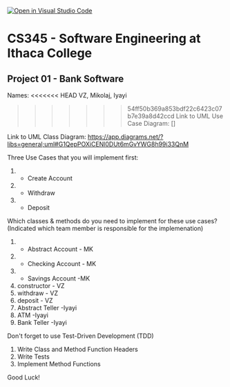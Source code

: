 [![Open in Visual Studio Code](https://classroom.github.com/assets/open-in-vscode-f059dc9a6f8d3a56e377f745f24479a46679e63a5d9fe6f495e02850cd0d8118.svg)](https://classroom.github.com/online_ide?assignment_repo_id=6983078&assignment_repo_type=AssignmentRepo)
# CS345 - Software Engineering at Ithaca College
## Project 01 - Bank Software

Names:
<<<<<<< HEAD
VZ, Mikolaj, Iyayi

>>>>>>> 54ff50b369a853bdf22c6423c07b7e39a8d42ccd
Link to UML Use Case Diagram:
[]

Link to UML Class Diagram:
https://app.diagrams.net/?libs=general;uml#G1QepPOXiCENl0DUt6mGvYWG8h99i33QnM

Three Use Cases that you will implement first:
1. - Create Account
2. - Withdraw
3. - Deposit

Which classes & methods do you need to implement for these use cases?
(Indicated which team member is responsible for the implemenation)
1. - Abstract Account - MK
2. - Checking Account - MK
3. - Savings Account -MK
4. constructor - VZ
5. withdraw - VZ
6. deposit - VZ
7. Abstract Teller -Iyayi
8. ATM -Iyayi
9. Bank Teller -Iyayi

Don't forget to use Test-Driven Development (TDD)
1. Write Class and Method Function Headers
2. Write Tests
3. Implement Method Functions

Good Luck!

